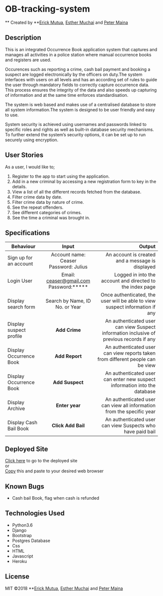 # OB-tracking-system

** Created by **[Erick Mutua](https://github.com/rickmutua), [Esther Muchai](https://github.com/mwerumuchai) and [Peter Maina](https://github.com/petersoleeh)

## Description
This is an integrated Occurrence Book application system that captures and manages all activities in a police station where manual occurrence books and registers are used.

Occurences such as reporting a crime, cash bail payment and booking a suspect are logged electronically by the officers on duty.The system interfaces with users on all levels and has an according set of rules to guide the user through mandatory fields to correctly capture occurrence data. This process ensures the integrity of the data and also speeds up capturing of information and at the same time enforces standardisation.

The system is web based and makes use of a centralised database to store all system information.The system is designed to be user friendly and easy to use.

System security is achieved using usernames and passwords linked to specific roles and rights as well as built-in database security mechanisms. To further extend the system’s security options, it can be set up to run securely using encryption.

## User Stories
As a user, I would like to;
1. Register to the app to start using the application.
2. Add in a new criminal by accessing a new registration form to key in the details.
3. View a list of all  the different records fetched from the database.
4. Filter crime data by date.
5. Filter crime data by nature of crime.
6. See the repeat offenders.
7. See different categories of crimes.
8. See the time a criminal was brought in.


## Specifications

| Behaviour | Input | Output |
| ------------ |:----------:| -------: | 
| Sign up for an account| Account name: Ceaser <br> Password: Julius | An account is created and a message is displayed|
| Login User | Email: ceaser@gmail.com <br> Password:*****| Logged in into the account and directed to the index page|
| Display search form | Search by Name, ID No. or Year| Once authenticated, the user will be able to view suspect information if any |
| Display suspect profile | **Add Crime** | An authenticated user can view Suspect information inclusive of previous records if any|
| Display Occurrence Book |**Add Report** | An authenticated user can view reports taken from different people can be view|
| Display Occurrence Book |**Add Suspect** | An authenticated user can enter new suspect information into the database|
| Display Archive | **Enter year**| An authenticated user can view all information from the specific year|
| Display Cash Bail Book |**Click Add Bail**| An authenticated user can view Suspects who have paid bail |

## Deployed Site
[Click here](http://icop.herokuapp.com) to go to the deployed site <br/>
or <br>
[Copy](http://icop.herokuapp.com) this and paste to your desired web browser

## Known Bugs
* Cash bail Book, flag when cash is refunded

## Technologies Used
* Python3.6 
* Django
* Bootstrap
* Postgres Database
* Css
* HTML
* Javascript 
* Heroku

## License
MIT &copy;2018 **[Erick Mutua](https://github.com/rickmutua), [Esther Muchai](https://github.com/mwerumuchai) and [Peter Maina](https://github.com/petersoleeh)
